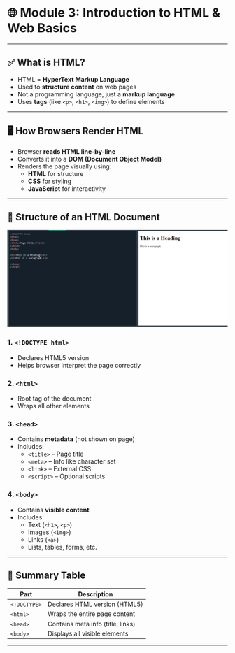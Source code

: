 # 🌐 Module 3: Introduction to HTML & Web Basics

---

## ✅ What is HTML?
- HTML = **HyperText Markup Language**
- Used to **structure content** on web pages
- Not a programming language, just a **markup language**
- Uses **tags** (like `<p>`, `<h1>`, `<img>`) to define elements

---

## 🖥️ How Browsers Render HTML
- Browser **reads HTML line-by-line**
- Converts it into a **DOM (Document Object Model)**
- Renders the page visually using:
  - **HTML** for structure  
  - **CSS** for styling  
  - **JavaScript** for interactivity

---

## 📄 Structure of an HTML Document

![](../images/html.png)


### 1. `<!DOCTYPE html>`
- Declares HTML5 version
- Helps browser interpret the page correctly

### 2. `<html>`
- Root tag of the document
- Wraps all other elements

### 3. `<head>`
- Contains **metadata** (not shown on page)
- Includes:
  - `<title>` – Page title
  - `<meta>` – Info like character set
  - `<link>` – External CSS
  - `<script>` – Optional scripts

### 4. `<body>`
- Contains **visible content**
- Includes:
  - Text (`<h1>`, `<p>`)
  - Images (`<img>`)
  - Links (`<a>`)
  - Lists, tables, forms, etc.

---

## 🧩 Summary Table

| Part         | Description                           |
|--------------|---------------------------------------|
| `<!DOCTYPE>` | Declares HTML version (HTML5)         |
| `<html>`     | Wraps the entire page content         |
| `<head>`     | Contains meta info (title, links)     |
| `<body>`     | Displays all visible elements         |

---

